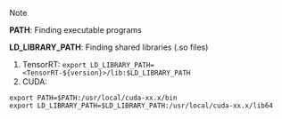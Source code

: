 > [!NOTE]
> **PATH**: Finding executable programs
> 
> **LD_LIBRARY_PATH**: Finding shared libraries (.so files)
1. TensorRT: `export LD_LIBRARY_PATH=<TensorRT-${version}>/lib:$LD_LIBRARY_PATH`
2. CUDA:
```
export PATH=$PATH:/usr/local/cuda-xx.x/bin
export LD_LIBRARY_PATH=$LD_LIBRARY_PATH:/usr/local/cuda-xx.x/lib64
```
